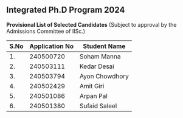 ## Integrated Ph.D Program 2024

**Provisional List of Selected Candidates**
(Subject to approval by the Admissions Committee of IISc.)

| S.No | Application No | Student Name       |
|------|----------------|--------------------|
| 1.   | 240500720      | Soham Manna        |
| 2.   | 240503111      | Kedar Desai        |
| 3.   | 240503794      | Ayon Chowdhory     |
| 4.   | 240502429      | Amit Giri          |
| 5.   | 240501086      | Arpan Pal          |
| 6.   | 240501380      | Sufaid Saleel      |
